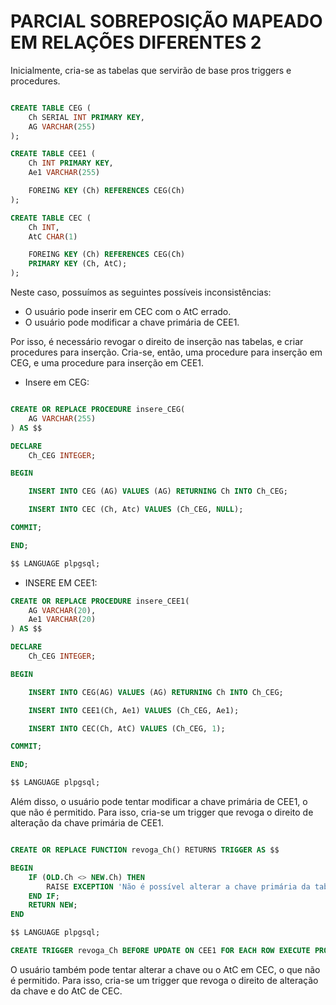 # PARCIAL SOBREPOSIÇÃO MAPEADO EM RELAÇÕES DIFERENTES 2

Inicialmente, cria-se as tabelas que servirão de base pros triggers e procedures.

```sql

CREATE TABLE CEG (
    Ch SERIAL INT PRIMARY KEY,
    AG VARCHAR(255) 
);

CREATE TABLE CEE1 (
    Ch INT PRIMARY KEY,
    Ae1 VARCHAR(255) 

    FOREING KEY (Ch) REFERENCES CEG(Ch)
); 

CREATE TABLE CEC (
    Ch INT,
    AtC CHAR(1)

    FOREING KEY (Ch) REFERENCES CEG(Ch)
    PRIMARY KEY (Ch, AtC);
); 

```

Neste caso, possuímos as seguintes possíveis inconsistências:

* O usuário pode inserir em CEC com o AtC errado.
* O usuário pode modificar a chave primária de CEE1.

Por isso, é necessário revogar o direito de inserção nas tabelas, e criar procedures para inserção. Cria-se, então, uma procedure para inserção em CEG, e uma procedure para inserção em CEE1.

- Insere em CEG:

```sql

CREATE OR REPLACE PROCEDURE insere_CEG(
    AG VARCHAR(255)
) AS $$

DECLARE
    Ch_CEG INTEGER;

BEGIN

    INSERT INTO CEG (AG) VALUES (AG) RETURNING Ch INTO Ch_CEG;

    INSERT INTO CEC (Ch, Atc) VALUES (Ch_CEG, NULL);

COMMIT;

END;

$$ LANGUAGE plpgsql;

```

- INSERE EM CEE1:

```sql
CREATE OR REPLACE PROCEDURE insere_CEE1(
    AG VARCHAR(20),
    Ae1 VARCHAR(20)
) AS $$

DECLARE 
    Ch_CEG INTEGER;

BEGIN

    INSERT INTO CEG(AG) VALUES (AG) RETURNING Ch INTO Ch_CEG;

    INSERT INTO CEE1(Ch, Ae1) VALUES (Ch_CEG, Ae1);

    INSERT INTO CEC(Ch, AtC) VALUES (Ch_CEG, 1);

COMMIT;

END;

$$ LANGUAGE plpgsql;
```

Além disso, o usuário pode tentar modificar a chave primária de CEE1, o que não é permitido. Para isso, cria-se um trigger que revoga o direito de alteração da chave primária de CEE1.

```sql

CREATE OR REPLACE FUNCTION revoga_Ch() RETURNS TRIGGER AS $$

BEGIN
    IF (OLD.Ch <> NEW.Ch) THEN
        RAISE EXCEPTION 'Não é possível alterar a chave primária da tabela CEE1!';
    END IF;
    RETURN NEW;
END

$$ LANGUAGE plpgsql;

CREATE TRIGGER revoga_Ch BEFORE UPDATE ON CEE1 FOR EACH ROW EXECUTE PROCEDURE revoga_Ch();
```

O usuário também pode tentar alterar a chave ou o AtC em CEC, o que não é permitido. Para isso, cria-se um trigger que revoga o direito de alteração da chave e do AtC de CEC.

```sql

